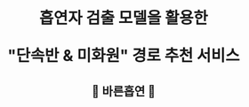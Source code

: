 <div align="center">
  <h1>흡연자 검출 모델을 활용한
  
  "단속반 &amp; 미화원" 경로 추천 서비스</h1>
 </div>

<div align="center">
    <h2>🚬 바른흡연 🔎</h2>




